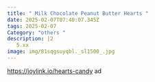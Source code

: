 ```yaml
---
title: " Milk Chocolate Peanut Butter Hearts "
date: 2025-02-07T07:40:07.345Z
tags: 2025-02-07
Category: "others "
description: |2
   5.xx
image: img/81sqgsuyqbl._sl1500_.jpg
---
```

https://joylink.io/hearts-candy  ad